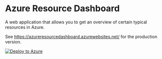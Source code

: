 # Azure Resource Dashboard
A web application that allows you to get an overview of certain typical resources in Azure.

See https://azureresourcedashboard.azurewebsites.net/ for the production version.

[![Deploy to Azure](http://azuredeploy.net/deploybutton.png)](https://azuredeploy.net/)
